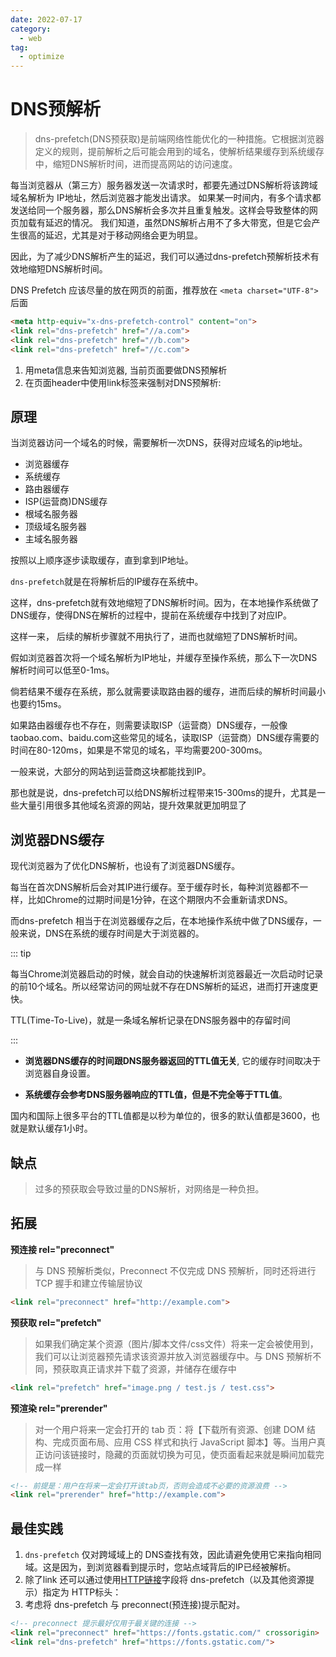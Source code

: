 ```yaml
---
date: 2022-07-17
category:
  - web
tag:
  - optimize
---
```


# DNS预解析

> dns-prefetch(DNS预获取)是前端网络性能优化的一种措施。它根据浏览器定义的规则，提前解析之后可能会用到的域名，使解析结果缓存到系统缓存中，缩短DNS解析时间，进而提高网站的访问速度。

每当浏览器从（第三方）服务器发送一次请求时，都要先通过DNS解析将该跨域域名解析为 IP地址，然后浏览器才能发出请求。
如果某一时间内，有多个请求都发送给同一个服务器，那么DNS解析会多次并且重复触发。这样会导致整体的网页加载有延迟的情况。
我们知道，虽然DNS解析占用不了多大带宽，但是它会产生很高的延迟，尤其是对于移动网络会更为明显。

因此，为了减少DNS解析产生的延迟，我们可以通过dns-prefetch预解析技术有效地缩短DNS解析时间。

DNS Prefetch 应该尽量的放在网页的前面，推荐放在 `<meta charset="UTF-8">` 后面

```html
<meta http-equiv="x-dns-prefetch-control" content="on">
<link rel="dns-prefetch" href="//a.com">
<link rel="dns-prefetch" href="//b.com">
<link rel="dns-prefetch" href="//c.com">
```

1. 用meta信息来告知浏览器, 当前页面要做DNS预解析
2. 在页面header中使用link标签来强制对DNS预解析:

## 原理

当浏览器访问一个域名的时候，需要解析一次DNS，获得对应域名的ip地址。

*   浏览器缓存
*   系统缓存
*   路由器缓存
*   ISP(运营商)DNS缓存
*   根域名服务器
*   顶级域名服务器
*   主域名服务器

按照以上顺序逐步读取缓存，直到拿到IP地址。

`dns-prefetch`就是在将解析后的IP缓存在系统中。

这样，dns-prefetch就有效地缩短了DNS解析时间。因为，在本地操作系统做了DNS缓存，使得DNS在解析的过程中，提前在系统缓存中找到了对应IP。

这样一来， 后续的解析步骤就不用执行了，进而也就缩短了DNS解析时间。

假如浏览器首次将一个域名解析为IP地址，并缓存至操作系统，那么下一次DNS解析时间可以低至0-1ms。

倘若结果不缓存在系统，那么就需要读取路由器的缓存，进而后续的解析时间最小也要约15ms。

如果路由器缓存也不存在，则需要读取ISP（运营商）DNS缓存，一般像taobao.com、baidu.com这些常见的域名，读取ISP（运营商）DNS缓存需要的时间在80-120ms，如果是不常见的域名，平均需要200-300ms。

一般来说，大部分的网站到运营商这块都能找到IP。

那也就是说，dns-prefetch可以给DNS解析过程带来15-300ms的提升，尤其是一些大量引用很多其他域名资源的网站，提升效果就更加明显了

## 浏览器DNS缓存

现代浏览器为了优化DNS解析，也设有了浏览器DNS缓存。

每当在首次DNS解析后会对其IP进行缓存。至于缓存时长，每种浏览器都不一样，比如Chrome的过期时间是1分钟，在这个期限内不会重新请求DNS。

而dns-prefetch 相当于在浏览器缓存之后，在本地操作系统中做了DNS缓存，一般来说，DNS在系统的缓存时间是大于浏览器的。

::: tip

每当Chrome浏览器启动的时候，就会自动的快速解析浏览器最近一次启动时记录的前10个域名。所以经常访问的网址就不存在DNS解析的延迟，进而打开速度更快。

TTL(Time-To-Live)，就是一条域名解析记录在DNS服务器中的存留时间

:::

*   **浏览器DNS缓存的时间跟DNS服务器返回的TTL值无关**, 它的缓存时间取决于浏览器自身设置。

*   **系统缓存会参考DNS服务器响应的TTL值，但是不完全等于TTL值**。

国内和国际上很多平台的TTL值都是以秒为单位的，很多的默认值都是3600，也就是默认缓存1小时。

## 缺点

> 过多的预获取会导致过量的DNS解析，对网络是一种负担。

## 拓展

**预连接 rel="preconnect"**

> 与 DNS 预解析类似，Preconnect 不仅完成 DNS 预解析，同时还将进行 TCP 握手和建立传输层协议

```html
<link rel="preconnect" href="http://example.com">
```

**预获取 rel="prefetch"**

> 如果我们确定某个资源（图片/脚本文件/css文件）将来一定会被使用到，我们可以让浏览器预先请求该资源并放入浏览器缓存中。与 DNS 预解析不同，预获取真正请求并下载了资源，并储存在缓存中

```html
<link rel="prefetch" href="image.png / test.js / test.css">
```

**预渲染 rel="prerender"**

> 对一个用户将来一定会打开的 tab 页：将【下载所有资源、创建 DOM 结构、完成页面布局、应用 CSS 样式和执行 JavaScript 脚本】等。当用户真正访问该链接时，隐藏的页面就切换为可见，使页面看起来就是瞬间加载完成一样

```html
<!-- 前提是：用户在将来一定会打开该tab页，否则会造成不必要的资源浪费 -->
<link rel="prerender" href="http://example.com">
```

## 最佳实践

1. `dns-prefetch` 仅对跨域域上的 DNS查找有效，因此请避免使用它来指向相同域。这是因为，到浏览器看到提示时，您站点域背后的IP已经被解析。
2. 除了link 还可以通过使用[HTTP链接](https://developer.mozilla.org/zh-CN/docs/Web/HTTP/Headers/Link)字段将 dns-prefetch（以及其他资源提示）指定为 HTTP标头：
3. 考虑将 dns-prefetch 与 preconnect(预连接)提示配对。

```html
<!-- preconnect 提示最好仅用于最关键的连接 -->
<link rel="preconnect" href="https://fonts.gstatic.com/" crossorigin>
<link rel="dns-prefetch" href="https://fonts.gstatic.com/">
```
